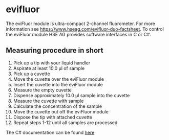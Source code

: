 # evifluor

The eviFluor module is  ultra-compact 2-channel fluorometer. 
For more information see https://www.hseag.com/evifluor-duo-factsheet. To control the eviFluor module HSE AG provides software interfaces in C or C#.

## Measuring procedure in short
1. Pick up a tip with your liquid handler
2. Aspirate at least 10.0 &#956;l of sample
3. Pick up a cuvette
4. Move the cuvette over the eviFluor module
5. Insert the cuvette into the eviFluor module
6. Measure the empty cuvette
7. Dispense approximately 10.0 &#956;l sample into the cuvette
8. Measure the cuvette with sample
9. Calculate the concentration of the sample
10. Move the cuvette out off the eviFluor module
11. Dispose the tip with attached cuvette
12. Repeat steps 1-12 until all samples are processed

The C# documentation can be found [here](https://hseag.github.io/evifluor/csharp/doc/api/Hse.EviFluor.html). 
                                      
